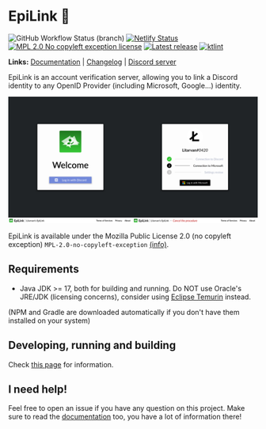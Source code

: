 # EpiLink 🔗

![GitHub Workflow Status (branch)](https://img.shields.io/github/workflow/status/EpiLink/EpiLink/Tests/dev?label=Tests&logo=github&style=for-the-badge)
[![Netlify Status](https://img.shields.io/netlify/a8a3663c-084c-4c4c-92a7-0d68f517ef9d?color=blue&logo=netlify&style=for-the-badge)](https://app.netlify.com/sites/epilink/deploys)
[![MPL 2.0 No copyleft exception license](https://img.shields.io/badge/License-MPL%202.0%20(NCE)-lightgray?style=for-the-badge)](LICENSE)
[![Latest release](https://img.shields.io/github/v/release/EpiLink/EpiLink?color=darkgreen&include_prereleases&label=Latest%20release&style=for-the-badge)](https://github.com/EpiLink/EpiLink/releases) [![ktlint](https://img.shields.io/badge/code%20style-%E2%9D%A4-FF4081.svg?style=for-the-badge)](https://ktlint.github.io/)

**Links:** [Documentation](https://epilink.zoroark.guru) | [Changelog](/CHANGELOG.md) | [Discord server](https://discord.gg/CpHmSUt)

EpiLink is an account verification server, allowing you to link a Discord identity to any OpenID Provider (including Microsoft, Google...)
identity.

![Screenshot of the front-end](docs/src/img/front.png)

EpiLink is available under the Mozilla Public License 2.0 (no copyleft exception) `MPL-2.0-no-copyleft-exception` [(info)](LICENSE).

## Requirements

- Java JDK >= 17, both for building and running. Do NOT use Oracle's JRE/JDK (licensing concerns), consider using [Eclipse Temurin](https://adoptium.net/) instead.

(NPM and Gradle are downloaded automatically if you don't have them installed on your system)

## Developing, running and building

Check [this page](https://epilink.zoroark.guru/#/Developing) for information.

## I need help!

Feel free to open an issue if you have any question on this project. Make sure to read the [documentation](https://epilink.zoroark.guru) too, you have a lot of information there!
